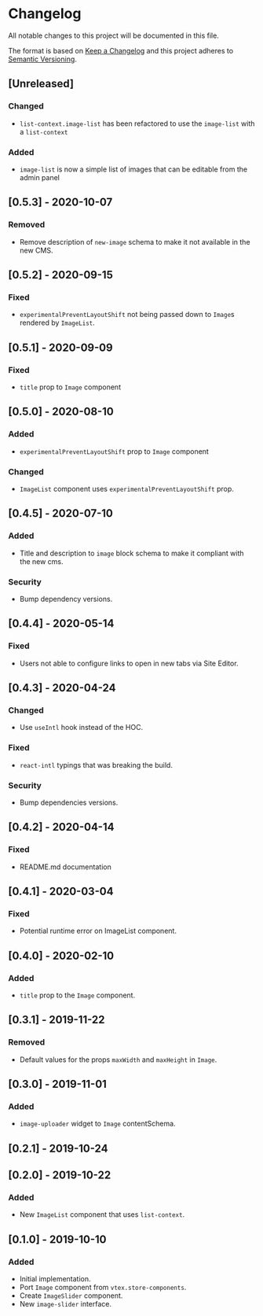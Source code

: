 # Changelog

All notable changes to this project will be documented in this file.

The format is based on [Keep a Changelog](http://keepachangelog.com/en/1.0.0/)
and this project adheres to [Semantic Versioning](http://semver.org/spec/v2.0.0.html).

## [Unreleased]

### Changed
- `list-context.image-list` has been refactored to use the `image-list` with a `list-context`

### Added
- `image-list` is now a simple list of images that can be editable from the admin panel 

## [0.5.3] - 2020-10-07
### Removed
- Remove description of `new-image` schema to make it not available in the new CMS.

## [0.5.2] - 2020-09-15
### Fixed
- `experimentalPreventLayoutShift` not being passed down to `Image`s rendered by `ImageList`.

## [0.5.1] - 2020-09-09

### Fixed
- `title` prop to `Image` component

## [0.5.0] - 2020-08-10
### Added
- `experimentalPreventLayoutShift` prop to `Image` component

### Changed
- `ImageList` component uses `experimentalPreventLayoutShift` prop.

## [0.4.5] - 2020-07-10
### Added
- Title and description to `image` block schema to make it compliant with the new cms.

### Security
- Bump dependency versions.

## [0.4.4] - 2020-05-14
### Fixed
- Users not able to configure links to open in new tabs via Site Editor.

## [0.4.3] - 2020-04-24
### Changed
- Use `useIntl` hook instead of the HOC.

### Fixed
- `react-intl` typings that was breaking the build.

### Security
- Bump dependencies versions.

## [0.4.2] - 2020-04-14

### Fixed
- README.md documentation 

## [0.4.1] - 2020-03-04
### Fixed
- Potential runtime error on ImageList component.

## [0.4.0] - 2020-02-10
### Added
- `title` prop to the `Image` component.

## [0.3.1] - 2019-11-22
### Removed
- Default values for the props `maxWidth` and `maxHeight` in `Image`.

## [0.3.0] - 2019-11-01
### Added
- `image-uploader` widget to `Image` contentSchema.

## [0.2.1] - 2019-10-24

## [0.2.0] - 2019-10-22
### Added
- New `ImageList` component that uses `list-context`.

## [0.1.0] - 2019-10-10
### Added
- Initial implementation.
- Port `Image` component from `vtex.store-components`.
- Create `ImageSlider` component.
- New `image-slider` interface.

